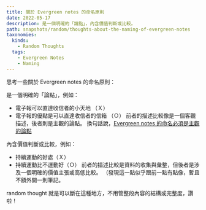 ```yaml
---
title: 關於 Evergreen notes 的命名原則
date: 2022-05-17
description: 是一個明確的「論點」，內含價值判斷或比較。
path: snapshots/random/thoughts-about-the-naming-of-evergreen-notes
taxonomies:
  kinds: 
    - Random Thoughts
  tags: 
    - Evergreen Notes
    - Naming
---
```


思考一些關於 Evergreen notes 的命名原則：

是一個明確的「論點」，例如：
- 電子報可以直達收信者的小天地 （Ｘ）
- 電子報的優點是可以直達收信者的信箱 （Ｏ）
前者的描述比較像是一個客觀描述，後者則是主觀的論點。
換句話說，[Evergreen notes 的命名必須是主觀的論點](@/blog/evergreen-the-naming-of-evergreen-notes-must-be-a-subjective-argument.md)

內含價值判斷或比較，例如：
- 持續運動的好處（Ｘ）
- 持續運動比不運動好（Ｏ）
前者的描述比較是資料的收集與彙整，但後者是涉及一個明確的價值主張或高低比較。
（發現這一點似乎跟前一點有點像，暫且不額外開一則筆記。

random thought 就是可以斷在這種地方，不用管整段內容的結構或完整度，讚啦！